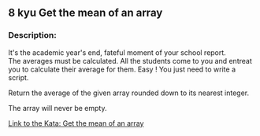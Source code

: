 ## 8 kyu Get the mean of an array

### Description:  
It's the academic year's end, fateful moment of your school report.  
The averages must be calculated. All the students come to you and entreat  
you to calculate their average for them. Easy ! You just need to write a script.

Return the average of the given array rounded down to its nearest integer.

The array will never be empty.

[Link to the Kata: Get the mean of an array](https://www.codewars.com/kata/563e320cee5dddcf77000158/csharp)